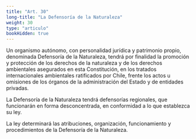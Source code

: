 ```yaml
---
title: "Art. 30"
long-title: "La Defensoría de la Naturaleza"
weight: 30
type: "articulo"
bookHidden: true
---
```

Un organismo autónomo, con personalidad jurídica y patrimonio propio, denominada Defensoría de la Naturaleza, tendrá por finalidad la promoción y protección de los derechos de la naturaleza y de los derechos ambientales asegurados en esta Constitución, en los tratados internacionales ambientales ratificados por Chile, frente los actos u omisiones de los órganos de la administración del Estado y de entidades privadas.
 
La Defensoría de la Naturaleza tendrá defensorías regionales, que funcionarán en forma desconcentrada, en conformidad a lo que establezca su ley.
 
La ley determinará las atribuciones, organización, funcionamiento y procedimientos de la Defensoría de la Naturaleza.
